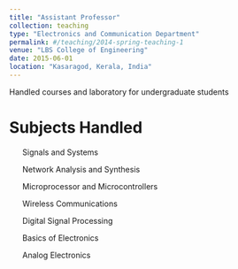 ```yaml
---
title: "Assistant Professor"
collection: teaching
type: "Electronics and Communication Department"
permalink: #/teaching/2014-spring-teaching-1
venue: "LBS College of Engineering"
date: 2015-06-01
location: "Kasaragod, Kerala, India"
---
```


Handled courses and laboratory for undergraduate students

Subjects Handled
======
<ul>Signals and Systems</ul>
<ul>Network Analysis and Synthesis</ul>
<ul>Microprocessor and Microcontrollers</ul>
<ul>Wireless Communications</ul>
<ul>Digital Signal Processing</ul>
<ul>Basics of Electronics</ul>
<ul>Analog Electronics</ul>
